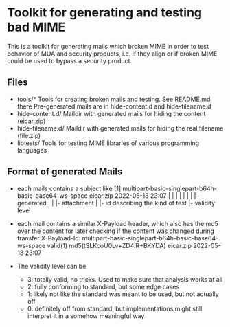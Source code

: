 # Toolkit for generating and testing bad MIME

This is a toolkit for generating mails which broken MIME in order to test
behavior of MUA and security products, i.e. if they align or if broken MIME
could be used to bypass a security product.

## Files

- tools/*
  Tools for creating broken mails and testing. See README.md there
  Pre-generated mails are in hide-content.d and hide-filename.d
- hide-content.d/
  Maildir with generated mails for hiding the content (eicar.zip)
- hide-filename.d/
  Maildir with generated mails for hiding the real filename (file.zip)
- libtests/
  Tools for testing MIME libraries of various programming languages

## Format of generated Mails

- each mails contains a subject like
  [1] multipart-basic-singlepart-b64h-basic-base64-ws-space eicar.zip 2022-05-18 23:07
   |      |                                                   |         |
   |      |                                                   |         |- generated
   |      |                                                   |- attachment
   |      |- id describing the kind of test
   |- validity level
- each mail contains a similar X-Payload header, which also has the md5 over the
  content for later checking if the content was changed during transfer
  X-Payload-Id: multipart-basic-singlepart-b64h-basic-base64-ws-space valid(1)  md5(tSLKcoU0Lv+ZD4iR+BKYDA) eicar.zip 2022-05-18 23:07

- The validity level can be
  - 3: totally valid, no tricks. Used to make sure that analysis works at all
  - 2: fully conforming to standard, but some edge cases
  - 1: likely not like the standard was meant to be used, but not actually off
  - 0: definitely off from standard, but implementations might still interpret
       it in a somehow meaningful way
